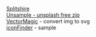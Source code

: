 [Splitshire](https://www.splitshire.com/)  
[Unsample - unsplash free zip](http://unsample.net)  
[VectorMagic](https://vectormagic.com/) - convert img to svg  
[iconFinder](https://www.iconfinder.com/) - sample  
